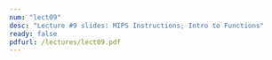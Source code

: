 ```yaml
---
num: "lect09"
desc: "Lecture #9 slides: MIPS Instructions; Intro to Functions"
ready: false
pdfurl: /lectures/lect09.pdf
---
```


